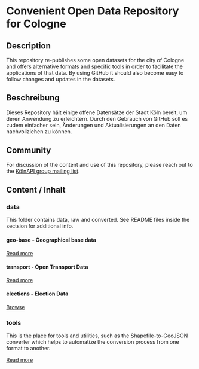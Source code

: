 Convenient Open Data Repository for Cologne
===========================================

## Description

This repository re-publishes some open datasets for the city of Cologne
and offers alternative formats and specific tools in order to facilitate 
the applications of that data. By using GitHub it should also become 
easy to follow changes and updates in the datasets.

## Beschreibung

Dieses Repository hält einige offene Datensätze der Stadt Köln bereit, um
deren Anwendung zu erleichtern. Durch den Gebrauch von GitHub soll es zudem
einfacher sein, Änderungen und Aktualisierungen an den Daten nachvollziehen
zu können.

## Community

For discussion of the content and use of this repository, please reach out
to the [KölnAPI group mailing list](https://groups.google.com/forum/#!forum/koelnapi).

## Content / Inhalt

### data

This folder contains data, raw and converted. See README files inside the sectsion
for additional info.

#### geo-base - Geographical base data

[Read more](https://github.com/marians/datahub-cgn/tree/master/data/geo-base)

#### transport - Open Transport Data

[Read more](https://github.com/marians/datahub-cgn/tree/master/data/transport)

#### elections - Election Data

[Browse](https://github.com/marians/datahub-cgn/tree/master/data/elections)

### tools

This is the place for tools and utilities, such as the Shapefile-to-GeoJSON converter
which helps to automatize the conversion process from one format to another.

[Read more](https://github.com/marians/datahub-cgn/tree/master/tools)
